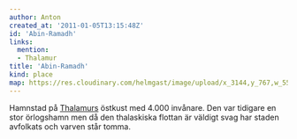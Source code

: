 ```yaml
---
author: Anton
created_at: '2011-01-05T13:15:48Z'
id: 'Abin-Ramadh'
links:
  mention:
  - Thalamur
title: 'Abin-Ramadh'
kind: place
map: https://res.cloudinary.com/helmgast/image/upload/x_3144,y_767,w_550,h_550,c_crop/v1603129757/uploaded/Mundana-extra.jpg
---
```


Hamnstad på [Thalamurs] östkust med 4.000 invånare. Den var tidigare en stor örlogshamn men då den
thalaskiska flottan är väldigt svag har staden avfolkats och varven står tomma.

  [Thalamurs]: Thalamur
